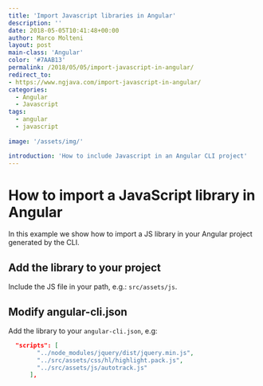 ```yaml
---
title: 'Import Javascript libraries in Angular'
description: ''
date: 2018-05-05T10:41:48+00:00
author: Marco Molteni
layout: post
main-class: 'Angular'
color: '#7AAB13'
permalink: /2018/05/05/import-javascript-in-angular/
redirect_to:
- https://www.ngjava.com/import-javascript-in-angular/
categories:
  - Angular
  - Javascript
tags:
  - angular
  - javascript
 
image: '/assets/img/'

introduction: 'How to include Javascript in an Angular CLI project'
---
```


# How to import a JavaScript library in Angular

In this example we show how to import a JS library in your Angular project generated by the CLI.

## Add the library to your project

Include the JS file in your path, e.g.: `src/assets/js`.

## Modify angular-cli.json

Add the library to your `angular-cli.json`, e.g:
```json
  "scripts": [
        "../node_modules/jquery/dist/jquery.min.js",
        "../src/assets/css/hl/highlight.pack.js",
        "../src/assets/js/autotrack.js"
      ],
```